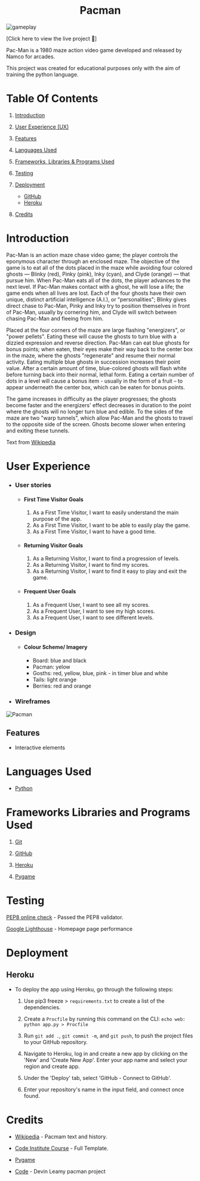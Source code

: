 <h1 align="center">Pacman</h1>

![gameplay](https://user-images.githubusercontent.com/83631970/141517282-263b2e0f-5384-4af3-abf7-7a8da8dc8451.gif)

[Click here to view the live project :link:]

Pac-Man is a 1980 maze action video game developed and released by Namco for arcades.

This project was created for educational purposes only with the aim of training the python language.

# Table Of Contents

1. [Introduction](#introduction)

2. [User Experience (UX)](#user-experience)

3. [Features](#features)

4. [Languages Used](#languages-used)

5. [Frameworks, Libraries & Programs Used](#frameworks-libraries-and-programs-used)

7. [Testing](#testing)

8. [Deployment](#deployment)
    - [GitHub](#github-pages)
    - [Heroku](#heroku)
    
9. [Credits](#credits)


# Introduction

Pac-Man is an action maze chase video game; the player controls the eponymous character through an enclosed maze. The objective of the game is to eat all of the dots placed in the maze while avoiding four colored ghosts — Blinky (red), Pinky (pink), Inky (cyan), and Clyde (orange) — that pursue him. When Pac-Man eats all of the dots, the player advances to the next level. If Pac-Man makes contact with a ghost, he will lose a life; the game ends when all lives are lost. Each of the four ghosts have their own unique, distinct artificial intelligence (A.I.), or "personalities"; Blinky gives direct chase to Pac-Man, Pinky and Inky try to position themselves in front of Pac-Man, usually by cornering him, and Clyde will switch between chasing Pac-Man and fleeing from him.

Placed at the four corners of the maze are large flashing "energizers", or "power pellets". Eating these will cause the ghosts to turn blue with a dizzied expression and reverse direction. Pac-Man can eat blue ghosts for bonus points; when eaten, their eyes make their way back to the center box in the maze, where the ghosts "regenerate" and resume their normal activity. Eating multiple blue ghosts in succession increases their point value. After a certain amount of time, blue-colored ghosts will flash white before turning back into their normal, lethal form. Eating a certain number of dots in a level will cause a bonus item - usually in the form of a fruit – to appear underneath the center box, which can be eaten for bonus points.

The game increases in difficulty as the player progresses; the ghosts become faster and the energizers' effect decreases in duration to the point where the ghosts will no longer turn blue and edible. To the sides of the maze are two "warp tunnels", which allow Pac-Man and the ghosts to travel to the opposite side of the screen. Ghosts become slower when entering and exiting these tunnels.

Text from [Wikipedia](https://en.wikipedia.org/wiki/Pac-Man)

# User Experience
-   ### User stories

    -   #### First Time Visitor Goals

        1. As a First Time Visitor, I want to easily understand the main purpose of the app.
        2. As a First Time Visitor, I want to be able to easily play the game.
        3. As a First Time Visitor, I want to have a good time.

    -   #### Returning Visitor Goals

        1. As a Returning Visitor, I want to find a progression of levels.
        2. As a Returning Visitor, I want to find my scores.
        3. As a Returning Visitor, I want to find it easy to play and exit the game.

    -   #### Frequent User Goals
        1. As a Frequent User, I want to see all my scores.
        2. As a Frequent User, I want to see my high scores.
        3. As a Frequent User, I want to see different levels.

-   ### Design
    -   #### Colour Scheme/ Imagery
        -   Board: blue and black
        -   Pacman: yelow 
        -   Gosths: red, yellow, blue, pink - in timer blue and white
        -   Tails: light orange
        -   Berries: red and orange

*   ### Wireframes
![Pacman](https://user-images.githubusercontent.com/83631970/158587851-c11a7819-903d-48d1-a17e-49b1e50c6869.png)


## Features

- Interactive elements



# Languages Used

-   [Python](https://pt.wikipedia.org/wiki/Python)

# Frameworks Libraries and Programs Used

1. [Git](https://git-scm.com/)

2. [GitHub](https://github.com/)

3. [Heroku](https://www.heroku.com/)

4. [Pygame](https://pypi.org/project/pygame/)

# Testing

[PEP8 online check](http://pep8online.com/) - Passed the PEP8 validator.

[Google Lighthouse](https://developers.google.com/web/tools/lighthouse#devtools) - Homepage page performance


# Deployment

## Heroku

- To deploy the app using Heroku, go through the following steps:

    1. Use pip3 freeze > `requirements.txt` to create a list of the dependencies.

    2. Create a `Procfile` by running this command on the CLI: `echo web: python app.py > Procfile`

    3. Run `git add .`, `git commit -m`, and `git push`, to push the project files to your GitHub repository.

    4. Navigate to Heroku, log in and create a new app by clicking on the 'New' and 'Create New App'. Enter your app name and select your region and create app.

    5. Under the 'Deploy' tab, select 'GitHub - Connect to GitHub'.
    
    6. Enter your repository's name in the input field, and connect once found.

# Credits

- [Wikipedia](https://en.wikipedia.org/wiki/Pac-Man) - Pacmam text and history.

- [Code Institute Course](https://codeinstitute.net/) - Full Template.

- [Pygame](https://pypi.org/project/pygame/)

- [Code](https://www.youtube.com/watch?v=qBWCuSID1rc) - Devin Leamy pacman project
